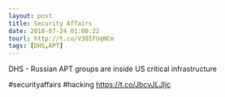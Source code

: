 ```yaml
---
layout: post
title: Security Affairs
date: 2018-07-24 01:00:22
tourl: http://t.co/V3OIFUqNCm
tags: [DHS,APT]
---
```

DHS - Russian APT groups are inside US critical infrastructure

#securityaffairs #hacking https://t.co/JbcvJLJIjc